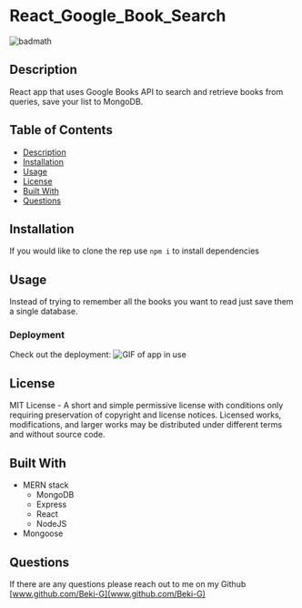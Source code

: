 
# React_Google_Book_Search

![badmath](https://img.shields.io/static/v1?label=license&message=MIT%20License&color=green)

## Description 

React app that uses Google Books API to search and retrieve books from queries, save your list to MongoDB.

## Table of Contents
* [Description](#description)
* [Installation](#installation)
* [Usage](#usage)
* [License](#license)
* [Built With](#Build%20With)
* [Questions](#questions)

## Installation
If you would like to clone the rep use `npm i` to install dependencies 

## Usage
Instead of trying to remember all the books you want to read just save them a single database.

### Deployment
Check out the deployment: ![GIF of app in use](./lib/imgs/deployment.gif)

## License
MIT License - A short and simple permissive license with conditions only requiring preservation of copyright and license notices. Licensed works, modifications, and larger works may be distributed under different terms and without source code.

## Built With
* MERN stack
    * MongoDB
    * Express
    * React
    * NodeJS
* Mongoose

## Questions
If there are any questions please reach out to me on my Github [www.github.com/Beki-G](www.github.com/Beki-G)
